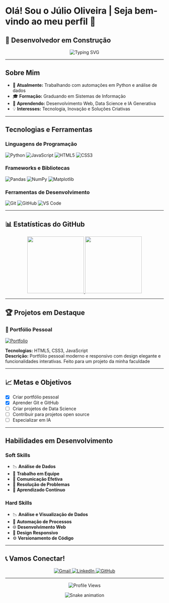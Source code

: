 # Olá! Sou o Júlio Oliveira | Seja bem-vindo ao meu perfil 👋

## 🚀 Desenvolvedor em Construção

<div align="center">
  <img src="https://readme-typing-svg.vercel.app?font=Fira+Code&pause=1000&color=667EEA&center=true&vCenter=true&width=435&lines=Desenvolvedor+Web;Analista+de+Dados;Estudante+de+SI;Apaixonado+por+Tecnologia" alt="Typing SVG" />
</div>

---

## Sobre Mim

- 🔭 **Atualmente:** Trabalhando com automações em Python e análise de dados
- 🎓 **Formação:** Graduando em Sistemas de Informação
- 🌱 **Aprendendo:** Desenvolvimento Web, Data Science e IA Generativa
- 💡 **Interesses:** Tecnologia, Inovação e Soluções Criativas

---

## Tecnologias e Ferramentas

### **Linguagens de Programação**
![Python](https://img.shields.io/badge/Python-3776AB?style=for-the-badge&logo=python&logoColor=white)
![JavaScript](https://img.shields.io/badge/JavaScript-F7DF1E?style=for-the-badge&logo=javascript&logoColor=black)
![HTML5](https://img.shields.io/badge/HTML5-E34F26?style=for-the-badge&logo=html5&logoColor=white)
![CSS3](https://img.shields.io/badge/CSS3-1572B6?style=for-the-badge&logo=css3&logoColor=white)

### **Frameworks e Bibliotecas**
![Pandas](https://img.shields.io/badge/Pandas-150458?style=for-the-badge&logo=pandas&logoColor=white)
![NumPy](https://img.shields.io/badge/Numpy-013243?style=for-the-badge&logo=numpy&logoColor=white)
![Matplotlib](https://img.shields.io/badge/Matplotlib-11557C?style=for-the-badge&logo=matplotlib&logoColor=white)

### **Ferramentas de Desenvolvimento**
![Git](https://img.shields.io/badge/Git-F05032?style=for-the-badge&logo=git&logoColor=white)
![GitHub](https://img.shields.io/badge/GitHub-100000?style=for-the-badge&logo=github&logoColor=white)
![VS Code](https://img.shields.io/badge/VS_Code-007ACC?style=for-the-badge&logo=visual-studio-code&logoColor=white)

---

## 📊 Estatísticas do GitHub

<div align="center">
  <a href="https://github.com/JulioOliveira22">
    <img height="180em" src="https://github-readme-stats.vercel.app/api?username=JulioOliveira22&show_icons=true&theme=radical&include_all_commits=true&count_private=true"/>
    <img height="180em" src="https://github-readme-stats.vercel.app/api/top-langs/?username=JulioOliveira22&layout=compact&langs_count=8&theme=radical"/>
  </a>
</div>

---

## 🏆 Projetos em Destaque

### **📱 Portfólio Pessoal**
[![Portfolio](https://img.shields.io/badge/Portfolio-667EEA?style=for-the-badge&logo=About.me&logoColor=white)](https://juliooliveira22.github.io/Projeto_Academico/)

**Tecnologias:** HTML5, CSS3, JavaScript  
**Descrição:** Portfólio pessoal moderno e responsivo com design elegante e funcionalidades interativas. Feito para um projeto da minha faculdade

---

## 📈 Metas e Objetivos

- [x] Criar portfólio pessoal
- [x] Aprender Git e GitHub
- [ ] Criar projetos de Data Science
- [ ] Contribuir para projetos open source
- [ ] Especializar em IA

---

##  Habilidades em Desenvolvimento

### **Soft Skills**
- 📉 **Análise de Dados**
- 🤝 **Trabalho em Equipe**
- 📢 **Comunicação Efetiva**
- 🎯 **Resolução de Problemas**
- 📖 **Aprendizado Contínuo**

### **Hard Skills**
- 📉 **Análise e Visualização de Dados**
- 🤖 **Automação de Processos**
- 🌐 **Desenvolvimento Web**
- 📱 **Design Responsivo**
- ⚙️ **Versionamento de Código**

---

## 📞 Vamos Conectar!

<div align="center">
  <a href="mailto:jcesar.antunes@outlook.com">
    <img src="https://img.shields.io/badge/Gmail-D14836?style=for-the-badge&logo=gmail&logoColor=white" alt="Gmail"/>
  </a>
  <a href="https://linkedin.com/in/julio-oliveira">
    <img src="https://img.shields.io/badge/LinkedIn-0077B5?style=for-the-badge&logo=linkedin&logoColor=white" alt="LinkedIn"/>
  </a>
  <a href="https://github.com/JulioOliveira22">
    <img src="https://img.shields.io/badge/GitHub-100000?style=for-the-badge&logo=github&logoColor=white" alt="GitHub"/>
  </a>
</div>

---

<div align="center">
  <img src="https://komarev.com/ghpvc/?username=JulioOliveira22&style=flat-square&color=667EEA" alt="Profile Views"/>

  ![Snake animation](https://github.com/JulioOliveira22/JulioOliveira22/blob/output/dist/github-contribution-grid-snake.svg)
